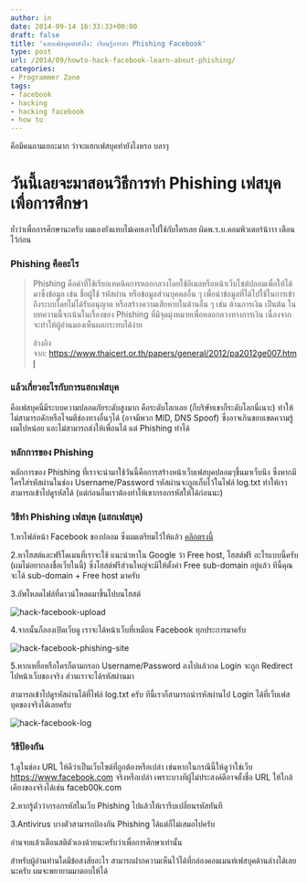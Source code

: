 ```yaml
---
author: in
date: 2014-09-14 16:33:33+00:00
draft: false
title: 'แฮกเฟสบุคทำยังไง: เรียนรู้การทำ Phishing Facebook'
type: post
url: /2014/09/howto-hack-facebook-learn-about-phishing/
categories:
- Programmer Zone
tags:
- facebook
- hacking
- hacking facebook
- how to
---
```


คือมีคนถามเยอะมาก ว่าจะแฮกเฟสบุคทำยังไงหรอ บลาๆ


# วันนี้เลยจะมาสอนวิธีการทำ Phishing เฟสบุคเพื่อการศึกษา


ย้ำว่าเพื่อการศึกษานะครับ ผมเองยังแทบไม่เคยเอาไปใช้กับใครเลย ผิดพ.ร.บ.คอมพิวเตอร์น้าาา เตือนไว้ก่อน

<!-- more -->


### Phishing คืออะไร




<blockquote>Phishing คือคำที่ใช้เรียกเทคนิคการหลอกลวงโดยใช้อีเมลหรือหน้าเว็บไซต์ปลอมเพื่อให้ได้มาซึ่งข้อมูล เช่น ชื่อผู้ใช้ รหัสผ่าน หรือข้อมูลส่วนบุคคลอื่น ๆ เพื่อนำข้อมูลที่ได้ไปใช้ในการเข้าถึงระบบโดยไม่ได้รับอนุญาต หรือสร้างความเสียหายในด้านอื่น ๆ เช่น ด้านการเงิน เป็นต้น ในบทความนี้จะเน้นในเรื่องของ Phishing ที่มีจุดมุ่งหมายเพื่อหลอกลวงทางการเงิน เนื่องจากจะทำให้ผู้อ่านมองเห็นผลกระทบได้ง่าย 

อ้างอิงจาก: https://www.thaicert.or.th/papers/general/2012/pa2012ge007.html</blockquote>




### แล้วเกี่ยวอะไรกับการแฮกเฟสบุค


คือเฟสบุคนี่มีระบบความปลอดภัยระดับสูงมาก คือระดับโลกเลย (ก็บริษัทเขาก็ระดับโลกนี่เนาะ) ทำให้ไม่สามารถดักหรือโจมตีช่องทางอื่นๆได้ (อาจมีพวก MID, DNS Spoof) ซึ่งอาจเกินขอบเขตความรู้ผมไปหน่อย และไม่สามารถส่งให้เพื่อนได้ แต่ Phishing ทำได้


### หลักการของ Phishing


หลักการของ Phishing ที่เราจะนำมาใช้วันนี้คือการสร้างหน้าเว็บเฟสบุคปลอมๆขึ้นมาเว็บนึง ซึ่งหากมีใครใส่รหัสผ่านในช่อง Username/Password รหัสผ่านจะถูกเก็บไว้ในไฟล์ log.txt ทำให้เราสามารถเข้าไปดูรหัสได้ (แต่ก่อนอื่นเราต้องทำให้เขากรอกรหัสให้ได้ก่อนนะ)


### วิธีทำ Phishing เฟสบุค (แฮกเฟสบุค)


1.หาไฟล์หน้า Facebook ของปลอม ซึ่งผมเตรียมไว้ให้แล้ว [คลิกตรงนี้](http://goo.gl/7j2Qzi)

2.หาโฮสต์และฟรีโดเมนที่เราจะใช้ แนะนำหาใน Google ว่า Free host, โฮสต์ฟรี อะไรแบบนี้ครับ (ผมไม่อยากลงชื่อเว็บในนี้) ซึ่งโฮสต์ฟรีส่วนใหญ่จะมีให้ตั้งค่า Free sub-domain อยู่แล้ว ทีนี้คุณจะได้ sub-domain + Free host มาครับ

3.อัพโหลดไฟล์ที่ดาวน์โหลดมาขึ้นไปบนโฮสต์

![hack-facebook-upload](https://www.cyruszh.com/wp-content/uploads/2014/09/hack-facebook-upload.png)


4.จากนั้นก็ลองเปิดเว็บดู เราจะได้หน้าเว็บที่เหมือน Facebook ทุกประการมาครับ

![hack-facebook-phishing-site](https://www.cyruszh.com/wp-content/uploads/2014/09/hack-facebook-phishing-site-1024x585.png)


5.หากเหยื่อหรือใครก็ตามกรอก Username/Password ลงไปแล้วกด Login จะถูก Redirect ไปหน้าเว็บของจริง ส่วนเราจะได้รหัสผ่านมา

สามารถเข้าไปดูรหัสผ่านได้ที่ไฟล์ log.txt ครับ ทีนี้เราก็สามารถนำรหัสผ่านไป Login ได้ที่เว็บเฟสบุคของจริงได้เลยครับ

![hack-facebook-log](https://www.cyruszh.com/wp-content/uploads/2014/09/hack-facebook-log.png)



### วิธีป้องกัน


1.ดูในช่อง URL ให้ดีว่าเป็นเว็บไซต์ที่ถูกต้องหรือเปล่า เช่นหากในกรณีนี้ให้ดูว่าใช่เว็บ https://www.facebook.com จริงหรือเปล่า เพราะบางทีผู้ไม่ประสงค์ดีอาจตั้งชื่อ URL ให้ใกล้เคียงของจริงได้เช่น faceb00k.com

2.หากรู้ตัวว่ากรอกรหัสในเว็บ Phishing ไปแล้วให้เรารีบเปลี่ยนรหัสทันที

3.Antivirus บางตัวสามารถป้องกัน Phishing ได้แต่ก็ไม่เสมอไปครับ



อ่านจบแล้วเตือนสติตัวเองด้วยนะครับว่าเพื่อการศึกษาเท่านั้น

สำหรับผู้อ่านท่านใดมีข้อสงสัยอะไร สามารถฝากความเห็นไว้ได้ที่กล่องคอมเมนท์เฟสบุคด้านล่างได้เลยนะครับ ผมจะพยายามมาตอบให้ได้
